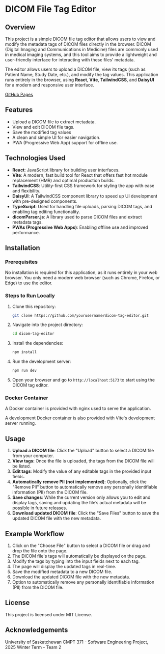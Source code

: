 # DICOM File Tag Editor

## Overview

This project is a simple DICOM file tag editor that allows users to view and
modify the metadata tags of DICOM files directly in the browser. DICOM (Digital
Imaging and Communications in Medicine) files are commonly used in medical
imaging systems, and this tool aims to provide a lightweight and user-friendly
interface for interacting with these files' metadata.

The editor allows users to upload a DICOM file, view its tags (such as Patient
Name, Study Date, etc.), and modify the tag values. This application runs
entirely in the browser, using **React**, **Vite**, **TailwindCSS**, and
**DaisyUI** for a modern and responsive user interface.

[GitHub Pages](https://universityofsaskatchewancmpt371.github.io/term-project-2025-team-2/)

## Features

- Upload a DICOM file to extract metadata.
- View and edit DICOM file tags.
- Save the modified tag values
- A clean and simple UI for easier navigation.
- PWA (Progressive Web App) support for offline use.

## Technologies Used

- **React**: JavaScript library for building user interfaces.
- **Vite**: A modern, fast build tool for React that offers fast hot module
  replacement (HMR) and optimal production builds.
- **TailwindCSS**: Utility-first CSS framework for styling the app with ease and
  flexibility.
- **DaisyUI**: A TailwindCSS component library to speed up UI development with
  pre-designed components.
- **TypeScript**: Used for handling file uploads, parsing DICOM tags, and
  enabling tag editing functionality.
- **dicomParser.js**: A library used to parse DICOM files and extract metadata
  tags.
- **PWAs (Progressive Web Apps)**: Enabling offline use and improved
  performance.

## Installation

### Prerequisites

No installation is required for this application, as it runs entirely in your
web browser. You only need a modern web browser (such as Chrome, Firefox, or
Edge) to use the editor.

### Steps to Run Locally

1. Clone this repository:
    ```bash
    git clone https://github.com/yourusername/dicom-tag-editor.git
    ```
2. Navigate into the project directory:
    ```bash
    cd dicom-tag-editor
    ```
3. Install the dependencies:
    ```bash
    npm install
    ```
4. Run the development server:
    ```bash
    npm run dev
    ```
5. Open your browser and go to `http://localhost:5173` to start using the DICOM
   tag editor.

### Docker Container

A Docker container is provided with nginx used to serve the application.

A development Docker container is also provided with Vite's development server
running.

## Usage

1. **Upload a DICOM file**: Click the "Upload" button to select a DICOM file
   from your computer.
2. **View tags**: Once the file is uploaded, the tags from the DICOM file will
   be listed.
3. **Edit tags**: Modify the value of any editable tags in the provided input
   fields.
4. **Automatically remove PII (not implemented)**: Optionally, click the "Remove
   PII" button to automatically remove any personally identifiable information
   (PII) from the DICOM file.
5. **Save changes**: While the current version only allows you to edit and
   display tags, saving and updating the file’s actual metadata will be possible
   in future releases.
6. **Download updated DICOM file**: Click the "Save Files" button to save the
   updated DICOM file with the new metadata.

## Example Workflow

1. Click on the "Choose File" button to select a DICOM file or drag and drop the
   file onto the page.
2. The DICOM file's tags will automatically be displayed on the page.
3. Modify the tags by typing into the input fields next to each tag.
4. The page will display the updated tags in real-time.
5. Save the modified metadata to a new DICOM file.
6. Download the updated DICOM file with the new metadata.
7. Option to automatically remove any personally identifiable information (PII)
   from the DICOM file.

## License

This project is licensed under MIT License.

## Acknowledgements

University of Saskatchewan CMPT 371 - Software Engineering Project, 2025 Winter
Term - Team 2
